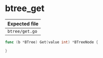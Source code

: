# btree_get

| Expected file  |
| -------------- |
| `btree/get.go` |

```go
func (b *BTree) Get(value int) *BTreeNode {

}
```
